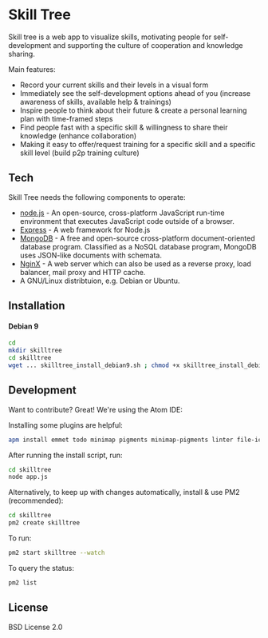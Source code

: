 # Skill Tree
Skill tree is a web app to visualize skills, motivating people for self-development and supporting the culture of cooperation and knowledge sharing.

Main features:

  - Record your current skills and their levels in a visual form
  - Immediately see the self-development options ahead of you (increase awareness of skills, available help & trainings)
  - Inspire people to think about their future & create a personal learning plan with time-framed steps
  - Find people fast with a specific skill & willingness to share their knowledge (enhance collaboration)
  - Making it easy to offer/request training for a specific skill and a specific skill level (build p2p training culture)

## Tech
Skill Tree needs the following components to operate:

* [node.js] - An open-source, cross-platform JavaScript run-time environment that executes JavaScript code outside of a browser.
* [Express] - A web framework for Node.js
* [MongoDB] - A free and open-source cross-platform document-oriented database program. Classified as a NoSQL database program, MongoDB uses JSON-like documents with schemata.
* [NginX] - A web server which can also be used as a reverse proxy, load balancer, mail proxy and HTTP cache.
* A GNU/Linux distribtuion, e.g. Debian or Ubuntu.

## Installation

#### Debian 9
```sh
cd
mkdir skilltree
cd skilltree
wget ... skilltree_install_debian9.sh ; chmod +x skilltree_install_debian9.sh ; ./skilltree_install_debian9.sh
```


## Development

Want to contribute? Great!
We're using the Atom IDE:

Installing some plugins are helpful:

```sh
apm install emmet todo minimap pigments minimap-pigments linter file-icons git-diff atom-beautify ask-stack highlight-selected
```
After running the install script, run:

```sh
cd skilltree
node app.js
```

Alternatively, to keep up with changes automatically, install & use PM2 (recommended):
```sh
cd skilltree
pm2 create skilltree
```
To run:
```sh
pm2 start skilltree --watch
```
To query the status:
```sh
pm2 list
```

License
----
BSD License 2.0


[//]: # (These are reference links used in the body of this note and get stripped out when the markdown processor does its job. There is no need to format nicely because it shouldn't be seen. Thanks SO - http://stackoverflow.com/questions/4823468/store-comments-in-markdown-syntax)

   [node.js]: <http://nodejs.org>
   [MongoDB]: <https://www.mongodb.com/>
   [Express]: <https://expressjs.com/>
   [Nginx]: <https://www.nginx.com/>
